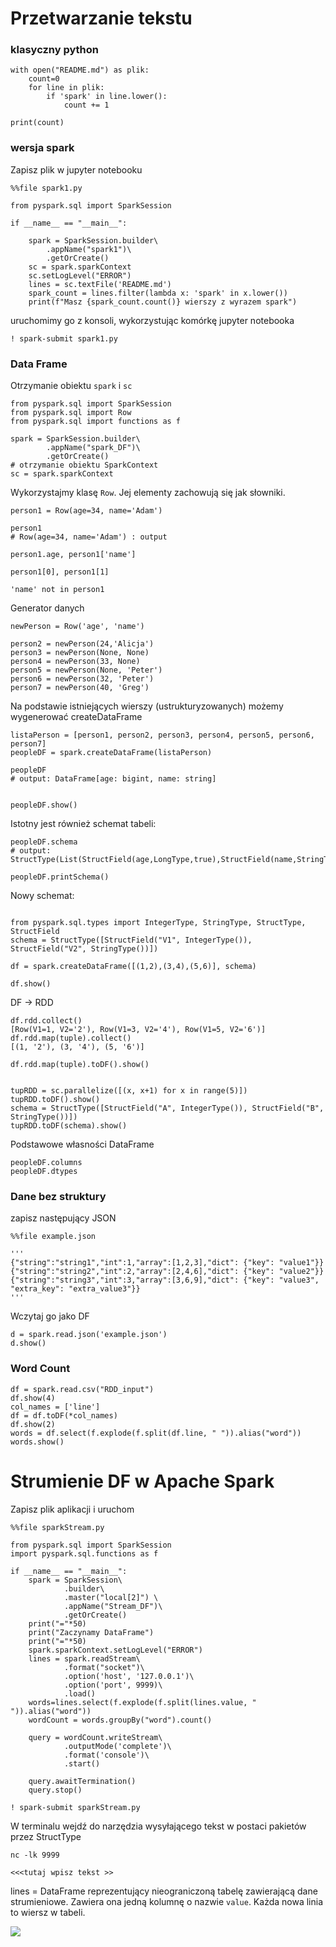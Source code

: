 

# Przetwarzanie tekstu

### klasyczny python

```{python}
with open("README.md") as plik:
    count=0
    for line in plik:
        if 'spark' in line.lower():
            count += 1

print(count)
```

### wersja spark

Zapisz plik w jupyter notebooku

```{python}
%%file spark1.py

from pyspark.sql import SparkSession

if __name__ == "__main__":

    spark = SparkSession.builder\
        .appName("spark1")\
        .getOrCreate()
    sc = spark.sparkContext
    sc.setLogLevel("ERROR")
    lines = sc.textFile('README.md')
    spark_count = lines.filter(lambda x: 'spark' in x.lower())
    print(f"Masz {spark_count.count()} wierszy z wyrazem spark")
```

uruchomimy go z konsoli, wykorzystując komórkę jupyter notebooka

```{python}
! spark-submit spark1.py
```

### Data Frame

Otrzymanie obiektu `spark` i `sc`
```{python}
from pyspark.sql import SparkSession
from pyspark.sql import Row
from pyspark.sql import functions as f

spark = SparkSession.builder\
        .appName("spark_DF")\
        .getOrCreate()
# otrzymanie obiektu SparkContext
sc = spark.sparkContext
```
Wykorzystajmy klasę `Row`. Jej elementy zachowują się jak słowniki.

```{python}
person1 = Row(age=34, name='Adam')

person1
# Row(age=34, name='Adam') : output

person1.age, person1['name']

person1[0], person1[1]

'name' not in person1

```

Generator danych
```{python}
newPerson = Row('age', 'name')

person2 = newPerson(24,'Alicja')
person3 = newPerson(None, None)
person4 = newPerson(33, None)
person5 = newPerson(None, 'Peter')
person6 = newPerson(32, 'Peter')
person7 = newPerson(40, 'Greg')
```

Na podstawie istniejących wierszy (ustrukturyzowanych) możemy wygenerować createDataFrame
```{python}
listaPerson = [person1, person2, person3, person4, person5, person6, person7]
peopleDF = spark.createDataFrame(listaPerson)

peopleDF
# output: DataFrame[age: bigint, name: string]


peopleDF.show()
```
Istotny jest również schemat tabeli:
```{python}
peopleDF.schema
# output: StructType(List(StructField(age,LongType,true),StructField(name,StringType,true)))

peopleDF.printSchema()
```

Nowy schemat:
```{python}

from pyspark.sql.types import IntegerType, StringType, StructType, StructField
schema = StructType([StructField("V1", IntegerType()), StructField("V2", StringType())])

df = spark.createDataFrame([(1,2),(3,4),(5,6)], schema)

df.show()
```

DF $\to$ RDD

```{python}
df.rdd.collect()
[Row(V1=1, V2='2'), Row(V1=3, V2='4'), Row(V1=5, V2='6')]
df.rdd.map(tuple).collect()
[(1, '2'), (3, '4'), (5, '6')]

df.rdd.map(tuple).toDF().show()


tupRDD = sc.parallelize([(x, x+1) for x in range(5)])
tupRDD.toDF().show()
schema = StructType([StructField("A", IntegerType()), StructField("B", StringType())])
tupRDD.toDF(schema).show()
```

Podstawowe własności DataFrame

```{python}
peopleDF.columns
peopleDF.dtypes

```
### Dane bez struktury

zapisz następujący JSON
```{python}
%%file example.json

'''
{"string":"string1","int":1,"array":[1,2,3],"dict": {"key": "value1"}}
{"string":"string2","int":2,"array":[2,4,6],"dict": {"key": "value2"}}
{"string":"string3","int":3,"array":[3,6,9],"dict": {"key": "value3", "extra_key": "extra_value3"}}
'''
```
Wczytaj go jako DF

```{python}
d = spark.read.json('example.json')
d.show()
```

### Word Count

```{python}
df = spark.read.csv("RDD_input")
df.show(4)
col_names = ['line']
df = df.toDF(*col_names)
df.show(2)
words = df.select(f.explode(f.split(df.line, " ")).alias("word"))
words.show()

```
# Strumienie DF w Apache Spark

Zapisz plik aplikacji i uruchom

```{python}
%%file sparkStream.py

from pyspark.sql import SparkSession
import pyspark.sql.functions as f

if __name__ == "__main__":
    spark = SparkSession\
            .builder\
            .master("local[2]") \
            .appName("Stream_DF")\
            .getOrCreate()
    print("="*50)
    print("Zaczynamy DataFrame")
    print("="*50)
    spark.sparkContext.setLogLevel("ERROR")
    lines = spark.readStream\
            .format("socket")\
            .option('host', '127.0.0.1')\
            .option('port', 9999)\
            .load()
    words=lines.select(f.explode(f.split(lines.value, " ")).alias("word"))
    wordCount = words.groupBy("word").count()

    query = wordCount.writeStream\
            .outputMode('complete')\
            .format('console')\
            .start()

    query.awaitTermination()
    query.stop()
```

```{python}
! spark-submit sparkStream.py
```

W terminalu wejdź do narzędzia wysyłającego tekst w postaci pakietów przez StructType
```{bash}
nc -lk 9999

<<<tutaj wpisz tekst >>
```

lines = DataFrame reprezentujący nieograniczoną tabelę zawierającą dane strumieniowe.
Zawiera ona jedną kolumnę o nazwie `value`. Każda nowa linia to wiersz w tabeli.

<img src="https://spark.apache.org/docs/latest/img/structured-streaming-stream-as-a-table.png"/>
